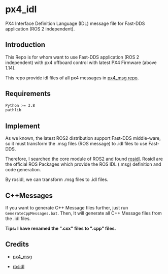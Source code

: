 # px4_idl
PX4 Interface Definition Language (IDL) message file for Fast-DDS application (ROS 2 independent).

## Introduction

This Repo is for whom want to use Fast-DDS application (ROS 2 independent) with px4 offboard control with latest PX4 Firmware (above 1.14). 

This repo provide idl files of all px4 messages in [px4_msg repo](https://github.com/PX4/px4_msgs).

## Requirements
```bash
Python >= 3.8
pathlib
```

## Implement

As we known, the latest ROS2 distribution support Fast-DDS middle-ware, so it must transform the .msg files (ROS message) to .idl files to use Fast-DDS.

Therefore, I searched the core module of ROS2 and found [rosidl](https://github.com/ros2/rosidl). Rosidl are the official ROS Packages which provide the ROS IDL (.msg) definition and code generation.

By rosidl, we can transform .msg files to .idl files.

## C++Messages

If you want to generate C++ Message files further, just run `GenerateCppMessages.bat`. Then, It will generate all C++ Message files from the .idl files.

**Tips: I have renamed the ".cxx" files to ".cpp" files.**

## Credits

- [px4_msg](https://github.com/PX4/px4_msgs)

- [rosidl](https://github.com/ros2/rosidl)